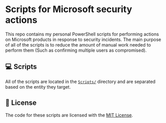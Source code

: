 # Scripts for Microsoft security actions

This repo contains my personal PowerShell scripts for performing actions on Microsoft products in response to security incidents. The main purpose of all of the scripts is to reduce the amount of manual work needed to perform them (Such as confirming multiple users as compromised).

## 💻 Scripts

All of the scripts are located in the [`Scripts/`](./Scripts/) directory and are separated based on the entity they target.

## 🤝 License

The code for these scripts are licensed with the [MIT License](./LICENSE).
